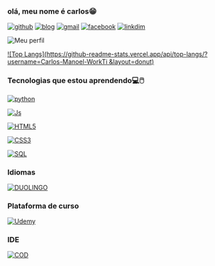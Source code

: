 ### olá, meu nome é carlos😁

[![github](https://img.shields.io/badge/GitHub-100000?style=for-the-badge&logo=github&logoColor=white)]()
[![blog]( https://img.shields.io/badge/WhatsApp-25D366?style=for-the-badge&logo=whatsapp&logoColor=white)](+5575998800589) [![gmail](https://img.shields.io/badge/Gmail-D14836?style=for-the-badge&logo=gmail&logoColor=white)](wwwmanoel9870@gmail.com) [![facebook](https://img.shields.io/badge/Facebook-1877F2?style=for-the-badge&logo=facebook&logoColor=white)]()   [![linkdim]( 	https://img.shields.io/badge/LinkedIn-0077B5?style=for-the-badge&logo=linkedin&logoColor=white)]()

![Meu perfil ](https://github-readme-stats.vercel.app/api?username=Carlos-Manoel-WorkTi&show_icons=true&theme=dracula)

[![Top Langs](https://github-readme-stats.vercel.app/api/top-langs/?username=Carlos-Manoel-WorkTi &layout=donut)](https://github.com/anuraghazra/github-readme-stats)

### Tecnologias que estou aprendendo💻🖱️

[![python](https://img.shields.io/badge/Python-3776AB?style=for-the-badge&logo=python&logoColor=white)]()

[![Js](https://img.shields.io/badge/JavaScript-323330?style=for-the-badge&logo=javascript&logoColor=F7DF1E)]()

[![HTML5](https://img.shields.io/badge/HTML5-E34F26?style=for-the-badge&logo=html5&logoColor=white)]()

[![CSS3](https://img.shields.io/badge/CSS3-1572B6?style=for-the-badge&logo=css3&logoColor=white)]()

[![SQL](https://img.shields.io/badge/MySQL-00000F?style=for-the-badge&logo=mysql&logoColor=white)]()

###  Idiomas

[![DUOLINGO](https://img.shields.io/badge/Duolingo-58CC02?style=for-the-badge&logo=Duolingo&logoColor=white)]() 

### Plataforma de curso

[![Udemy](https://img.shields.io/badge/Udemy-EC5252?style=for-the-badge&logo=Udemy&logoColor=white)]()

### IDE
 
[![COD](https://img.shields.io/badge/Visual_Studio-5C2D91?style=for-the-badge&logo=visual%20studio&logoColor=white)]()